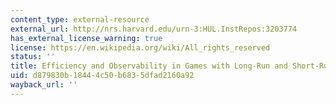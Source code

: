 ```yaml
---
content_type: external-resource
external_url: http://nrs.harvard.edu/urn-3:HUL.InstRepos:3203774
has_external_license_warning: true
license: https://en.wikipedia.org/wiki/All_rights_reserved
status: ''
title: Efficiency and Observability in Games with Long-Run and Short-Run Players
uid: d879830b-1844-4c50-b683-5dfad2160a92
wayback_url: ''
---
```

